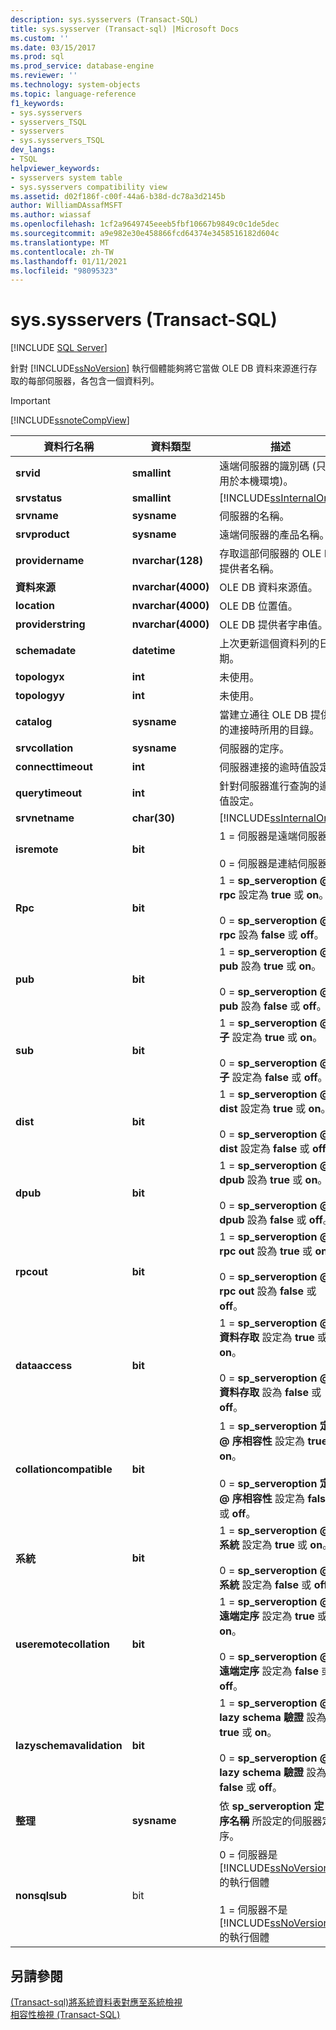 ```yaml
---
description: sys.sysservers (Transact-SQL)
title: sys.sysserver (Transact-sql) |Microsoft Docs
ms.custom: ''
ms.date: 03/15/2017
ms.prod: sql
ms.prod_service: database-engine
ms.reviewer: ''
ms.technology: system-objects
ms.topic: language-reference
f1_keywords:
- sys.sysservers
- sysservers_TSQL
- sysservers
- sys.sysservers_TSQL
dev_langs:
- TSQL
helpviewer_keywords:
- sysservers system table
- sys.sysservers compatibility view
ms.assetid: d02f186f-c00f-44a6-b38d-dc78a3d2145b
author: WilliamDAssafMSFT
ms.author: wiassaf
ms.openlocfilehash: 1cf2a9649745eeeb5fbf10667b9849c0c1de5dec
ms.sourcegitcommit: a9e982e30e458866fcd64374e3458516182d604c
ms.translationtype: MT
ms.contentlocale: zh-TW
ms.lasthandoff: 01/11/2021
ms.locfileid: "98095323"
---
```

# <a name="syssysservers-transact-sql"></a>sys.sysservers (Transact-SQL)
[!INCLUDE [SQL Server](../../includes/applies-to-version/sqlserver.md)]

  針對 [!INCLUDE[ssNoVersion](../../includes/ssnoversion-md.md)] 執行個體能夠將它當做 OLE DB 資料來源進行存取的每部伺服器，各包含一個資料列。  
  
> [!IMPORTANT]  
>  [!INCLUDE[ssnoteCompView](../../includes/ssnotecompview-md.md)]  
  
|資料行名稱|資料類型|描述|  
|-----------------|---------------|-----------------|  
|**srvid**|**smallint**|遠端伺服器的識別碼 (只適用於本機環境)。|  
|**srvstatus**|**smallint**|[!INCLUDE[ssInternalOnly](../../includes/ssinternalonly-md.md)]|  
|**srvname**|**sysname**|伺服器的名稱。|  
|**srvproduct**|**sysname**|遠端伺服器的產品名稱。|  
|**providername**|**nvarchar(128)**|存取這部伺服器的 OLE DB 提供者名稱。|  
|**資料來源**|**nvarchar(4000)**|OLE DB 資料來源值。|  
|**location**|**nvarchar(4000)**|OLE DB 位置值。|  
|**providerstring**|**nvarchar(4000)**|OLE DB 提供者字串值。|  
|**schemadate**|**datetime**|上次更新這個資料列的日期。|  
|**topologyx**|**int**|未使用。|  
|**topologyy**|**int**|未使用。|  
|**catalog**|**sysname**|當建立通往 OLE DB 提供者的連接時所用的目錄。|  
|**srvcollation**|**sysname**|伺服器的定序。|  
|**connecttimeout**|**int**|伺服器連接的逾時值設定。|  
|**querytimeout**|**int**|針對伺服器進行查詢的逾時值設定。|  
|**srvnetname**|**char(30)**|[!INCLUDE[ssInternalOnly](../../includes/ssinternalonly-md.md)]|  
|**isremote**|**bit**|1 = 伺服器是遠端伺服器。<br /><br /> 0 = 伺服器是連結伺服器。|  
|**Rpc**|**bit**|1 = **sp_serveroption \@ rpc** 設定為 **true** 或 **on**。<br /><br /> 0 = **sp_serveroption \@ rpc** 設為 **false** 或 **off**。|  
|**pub**|**bit**|1 = **sp_serveroption \@ pub** 設為 **true** 或 **on**。<br /><br /> 0 = **sp_serveroption \@ pub** 設為 **false** 或 **off**。|  
|**sub**|**bit**|1 = **sp_serveroption \@ 子** 設定為 **true** 或 **on**。<br /><br /> 0 = **sp_serveroption \@ 子** 設定為 **false** 或 **off**。|  
|**dist**|**bit**|1 = **sp_serveroption \@ dist** 設定為 **true** 或 **on**。<br /><br /> 0 = **sp_serveroption \@ dist** 設定為 **false** 或 **off**。|  
|**dpub**|**bit**|1 = **sp_serveroption \@ dpub** 設為 **true** 或 **on**。<br /><br /> 0 = **sp_serveroption \@ dpub** 設為 **false** 或 **off**。|  
|**rpcout**|**bit**|1 = **sp_serveroption \@ rpc out** 設為 **true** 或 **on**。<br /><br /> 0 = **sp_serveroption \@ rpc out** 設為 **false** 或 **off**。|  
|**dataaccess**|**bit**|1 = **sp_serveroption \@ 資料存取** 設定為 **true** 或 **on**。<br /><br /> 0 = **sp_serveroption \@ 資料存取** 設為 **false** 或 **off**。|  
|**collationcompatible**|**bit**|1 = **sp_serveroption 定 \@ 序相容性** 設定為 **true** 或 **on**。<br /><br /> 0 = **sp_serveroption 定 \@ 序相容性** 設定為 **false** 或 **off**。|  
|**系統**|**bit**|1 = **sp_serveroption \@ 系統** 設定為 **true** 或 **on**。<br /><br /> 0 = **sp_serveroption \@ 系統** 設定為 **false** 或 **off**。|  
|**useremotecollation**|**bit**|1 = **sp_serveroption \@ 遠端定序** 設定為 **true** 或 **on**。<br /><br /> 0 = **sp_serveroption \@ 遠端定序** 設定為 **false** 或 **off**。|  
|**lazyschemavalidation**|**bit**|1 = **sp_serveroption \@ lazy schema 驗證** 設為 **true** 或 **on**。<br /><br /> 0 = **sp_serveroption \@ lazy schema 驗證** 設為 **false** 或 **off**。|  
|**整理**|**sysname**|依 **sp_serveroption 定 \@ 序名稱** 所設定的伺服器定序。|  
|**nonsqlsub**|bit|0 = 伺服器是 [!INCLUDE[ssNoVersion](../../includes/ssnoversion-md.md)] 的執行個體<br /><br /> 1 = 伺服器不是 [!INCLUDE[ssNoVersion](../../includes/ssnoversion-md.md)] 的執行個體|  
  
## <a name="see-also"></a>另請參閱  
 [&#40;Transact-sql&#41;將系統資料表對應至系統檢視 ](../../relational-databases/system-tables/mapping-system-tables-to-system-views-transact-sql.md)   
 [相容性檢視 &#40;Transact-SQL&#41;](~/relational-databases/system-compatibility-views/system-compatibility-views-transact-sql.md)  
  
  
